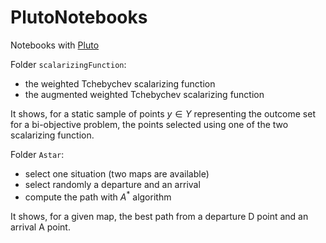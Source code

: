 # PlutoNotebooks
Notebooks with [Pluto](https://plutojl.org/)

Folder `scalarizingFunction`:
- the weighted Tchebychev scalarizing function
- the augmented weighted Tchebychev scalarizing function

It shows, for a static sample of points $y \in Y$ representing the outcome set for a bi-objective problem, the points selected using one of the two scalarizing function.

Folder `Astar`:
- select one situation (two maps are available)
- select randomly a departure and an arrival
- compute the path with $A^*$ algorithm

It shows, for a given map, the best path from a departure D point and an arrival A point. 
